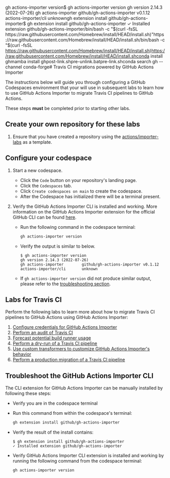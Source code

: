 gh actions-importer version$ gh actions-importer version
gh version 2.14.3 (2022-07-26)
gh actions-importer        github/gh-actions-importer v0.1.12
actions-importer/cli       unknowngh extension install github/gh-actions-importer$ gh extension install github/gh-actions-importer
✓ Installed extension github/gh-actions-importer/bin/bash -c "$(curl -fsSL https://raw.githubusercontent.com/Homebrew/install/HEAD/install.sh)"https://raw.githubusercontent.com/Homebrew/install/HEAD/install.sh/bin/bash -c "$(curl -fsSL https://raw.githubusercontent.com/Homebrew/install/HEAD/install.sh)https://raw.githubusercontent.com/Homebrew/install/HEAD/install.shconda install ghmamba install ghpost-link.shpre-unlink.batpre-link.shconda search gh --channel conda-forge# Travis CI migrations powered by GitHub Actions Importer

The instructions below will guide you through configuring a GitHub Codespaces environment that your will use in subsequent labs to learn how to use GitHub Actions Importer to migrate Travis CI pipelines to GitHub Actions.

These steps **must** be completed prior to starting other labs.

## Create your own repository for these labs

1. Ensure that you have created a repository using the [actions/importer-labs](https://github.com/actions/importer-labs) as a template.

## Configure your codespace

1. Start a new codespace.

    - Click the `Code` button on your repository's landing page.
    - Click the `Codespaces` tab.
    - Click `Create codespaces on main` to create the codespace.
    - After the Codespace has initialized there will be a terminal present.

2. Verify the GitHub Actions Importer CLI is installed and working. More information on the GitHub Actions Importer extension for the official GitHub CLI can be found [here](https://github.com/github/gh-actions-importer).

    - Run the following command in the codespace terminal:

      ```bash
      gh actions-importer version
      ```

    - Verify the output is similar to below.

      ```console
      $ gh actions-importer version
      gh version 2.14.3 (2022-07-26)
      gh actions-importer        github/gh-actions-importer v0.1.12
      actions-importer/cli       unknown
      ```

    - If `gh actions-importer version` did not produce similar output, please refer to the [troubleshooting section](#troubleshoot-the-github-actions-importer-cli).

## Labs for Travis CI

Perform the following labs to learn more about how to migrate Travis CI pipelines to GitHub Actions using GitHub Actions Importer:

1. [Configure credentials for GitHub Actions Importer](1-configure.md)
2. [Perform an audit of Travis CI](2-audit.md)
3. [Forecast potential build runner usage](3-forecast.md)
4. [Perform a dry-run of a Travis CI pipeline](4-dry-run.md)
5. [Use custom transformers to customize GitHub Actions Importer's behavior](5-custom-transformers.md)
6. [Perform a production migration of a Travis CI pipeline](6-migrate.md)

## Troubleshoot the GitHub Actions Importer CLI

The CLI extension for GitHub Actions Importer can be manually installed by following these steps:

- Verify you are in the codespace terminal
- Run this command from within the codespace's terminal:

  ```bash
  gh extension install github/gh-actions-importer
  ```

- Verify the result of the install contains:

  ```console
  $ gh extension install github/gh-actions-importer
  ✓ Installed extension github/gh-actions-importer
  ```

- Verify GitHub Actions Importer CLI extension is installed and working by running the following command from the codespace terminal:

  ```bash
  gh actions-importer version
  ```
